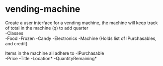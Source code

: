 # vending-machine
Create a user interface for a vending machine, 
the machine will keep track of total in the machine 
(q) to add quarter  
-Classes  
-Food 
-Frozen 
-Candy 
-Electronics 
-Machine (Holds list of IPurchasables, and credit) 

Items in the machine all adhere to 
-IPurchasable  
-Price 
-Title 
-Location* 
-QuantityRemaining*
